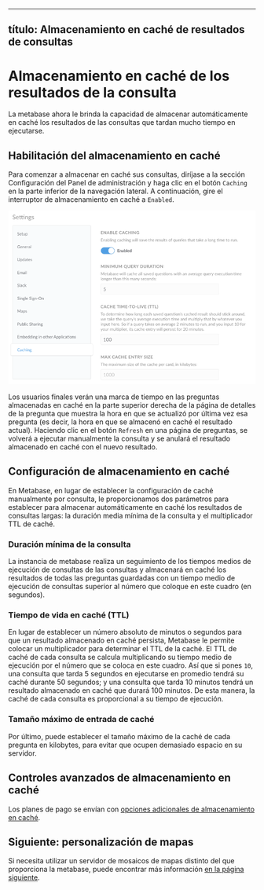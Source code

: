 ***

## título: Almacenamiento en caché de resultados de consultas

# Almacenamiento en caché de los resultados de la consulta

La metabase ahora le brinda la capacidad de almacenar automáticamente en caché los resultados de las consultas que tardan mucho tiempo en ejecutarse.

## Habilitación del almacenamiento en caché

Para comenzar a almacenar en caché sus consultas, diríjase a la sección Configuración del Panel de administración y haga clic en el botón `Caching` en la parte inferior de la navegación lateral. A continuación, gire el interruptor de almacenamiento en caché a `Enabled`.

![Caching](images/caching.png)

Los usuarios finales verán una marca de tiempo en las preguntas almacenadas en caché en la parte superior derecha de la página de detalles de la pregunta que muestra la hora en que se actualizó por última vez esa pregunta (es decir, la hora en que se almacenó en caché el resultado actual). Haciendo clic en el botón `Refresh` en una página de preguntas, se volverá a ejecutar manualmente la consulta y se anulará el resultado almacenado en caché con el nuevo resultado.

## Configuración de almacenamiento en caché

En Metabase, en lugar de establecer la configuración de caché manualmente por consulta, le proporcionamos dos parámetros para establecer para almacenar automáticamente en caché los resultados de consultas largas: la duración media mínima de la consulta y el multiplicador TTL de caché.

### Duración mínima de la consulta

La instancia de metabase realiza un seguimiento de los tiempos medios de ejecución de consultas de las consultas y almacenará en caché los resultados de todas las preguntas guardadas con un tiempo medio de ejecución de consultas superior al número que coloque en este cuadro (en segundos).

### Tiempo de vida en caché (TTL)

En lugar de establecer un número absoluto de minutos o segundos para que un resultado almacenado en caché persista, Metabase le permite colocar un multiplicador para determinar el TTL de la caché. El TTL de caché de cada consulta se calcula multiplicando su tiempo medio de ejecución por el número que se coloca en este cuadro. Así que si pones `10`, una consulta que tarda 5 segundos en ejecutarse en promedio tendrá su caché durante 50 segundos; y una consulta que tarda 10 minutos tendrá un resultado almacenado en caché que durará 100 minutos. De esta manera, la caché de cada consulta es proporcional a su tiempo de ejecución.

### Tamaño máximo de entrada de caché

Por último, puede establecer el tamaño máximo de la caché de cada pregunta en kilobytes, para evitar que ocupen demasiado espacio en su servidor.

## Controles avanzados de almacenamiento en caché

Los planes de pago se envían con [opciones adicionales de almacenamiento en caché](../enterprise-guide/cache.md).

## Siguiente: personalización de mapas

Si necesita utilizar un servidor de mosaicos de mapas distinto del que proporciona la metabase, puede encontrar más información [en la página siguiente](20-custom-maps.md).
